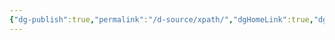 ```yaml
---
{"dg-publish":true,"permalink":"/d-source/xpath/","dgHomeLink":true,"dgPassFrontmatter":false}
---
```

